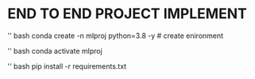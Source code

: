 # END TO END PROJECT IMPLEMENT

'' bash 
    conda create -n mlproj python=3.8 -y   # create enironment

'' bash
    conda activate mlproj

'' bash
    pip install -r requirements.txt